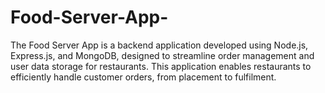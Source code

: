 # Food-Server-App-
The Food Server App is a backend application developed using Node.js, Express.js, and MongoDB, designed to streamline order management and user data storage for restaurants. This application enables restaurants to efficiently handle customer orders, from placement to fulfilment.
